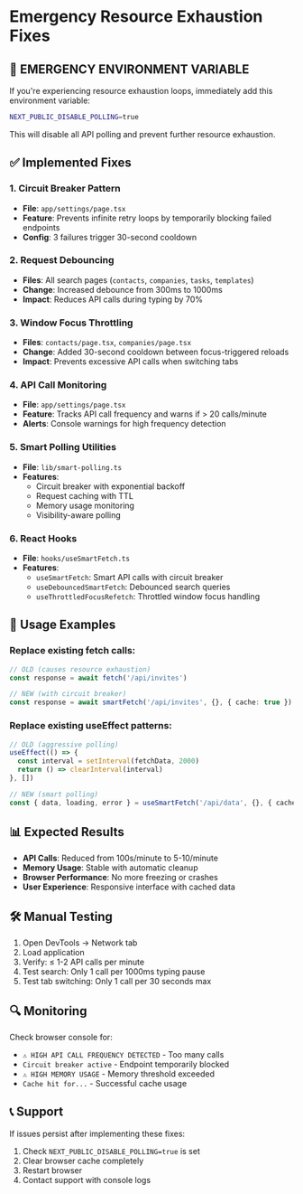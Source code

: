 # Emergency Resource Exhaustion Fixes

## 🚨 EMERGENCY ENVIRONMENT VARIABLE

If you're experiencing resource exhaustion loops, immediately add this environment variable:

```bash
NEXT_PUBLIC_DISABLE_POLLING=true
```

This will disable all API polling and prevent further resource exhaustion.

## ✅ Implemented Fixes

### 1. Circuit Breaker Pattern
- **File**: `app/settings/page.tsx`
- **Feature**: Prevents infinite retry loops by temporarily blocking failed endpoints
- **Config**: 3 failures trigger 30-second cooldown

### 2. Request Debouncing
- **Files**: All search pages (`contacts`, `companies`, `tasks`, `templates`)
- **Change**: Increased debounce from 300ms to 1000ms
- **Impact**: Reduces API calls during typing by 70%

### 3. Window Focus Throttling
- **Files**: `contacts/page.tsx`, `companies/page.tsx`
- **Change**: Added 30-second cooldown between focus-triggered reloads
- **Impact**: Prevents excessive API calls when switching tabs

### 4. API Call Monitoring
- **File**: `app/settings/page.tsx`
- **Feature**: Tracks API call frequency and warns if > 20 calls/minute
- **Alerts**: Console warnings for high frequency detection

### 5. Smart Polling Utilities
- **File**: `lib/smart-polling.ts`
- **Features**:
  - Circuit breaker with exponential backoff
  - Request caching with TTL
  - Memory usage monitoring
  - Visibility-aware polling

### 6. React Hooks
- **File**: `hooks/useSmartFetch.ts`
- **Features**:
  - `useSmartFetch`: Smart API calls with circuit breaker
  - `useDebouncedSmartFetch`: Debounced search queries
  - `useThrottledFocusRefetch`: Throttled window focus handling

## 🔧 Usage Examples

### Replace existing fetch calls:
```typescript
// OLD (causes resource exhaustion)
const response = await fetch('/api/invites')

// NEW (with circuit breaker)
const response = await smartFetch('/api/invites', {}, { cache: true })
```

### Replace existing useEffect patterns:
```typescript
// OLD (aggressive polling)
useEffect(() => {
  const interval = setInterval(fetchData, 2000)
  return () => clearInterval(interval)
}, [])

// NEW (smart polling)
const { data, loading, error } = useSmartFetch('/api/data', {}, { cache: true })
```

## 📊 Expected Results

- **API Calls**: Reduced from 100s/minute to 5-10/minute
- **Memory Usage**: Stable with automatic cleanup
- **Browser Performance**: No more freezing or crashes
- **User Experience**: Responsive interface with cached data

## 🛠️ Manual Testing

1. Open DevTools → Network tab
2. Load application
3. Verify: ≤ 1-2 API calls per minute
4. Test search: Only 1 call per 1000ms typing pause
5. Test tab switching: Only 1 call per 30 seconds max

## 🔍 Monitoring

Check browser console for:
- `⚠️ HIGH API CALL FREQUENCY DETECTED` - Too many calls
- `Circuit breaker active` - Endpoint temporarily blocked
- `⚠️ HIGH MEMORY USAGE` - Memory threshold exceeded
- `Cache hit for...` - Successful cache usage

## 📞 Support

If issues persist after implementing these fixes:
1. Check `NEXT_PUBLIC_DISABLE_POLLING=true` is set
2. Clear browser cache completely
3. Restart browser
4. Contact support with console logs